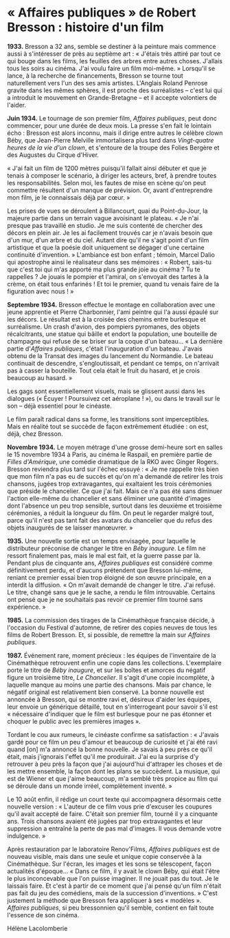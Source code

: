 # «&nbsp;Affaires publiques&nbsp;» de Robert Bresson&nbsp;: histoire d'un film

**1933.** Bresson a 32 ans, semble se destiner à la peinture mais commence aussi à s'intéresser de près au septième art&nbsp;: «&nbsp;J'étais très attiré par tout ce qui bouge dans les films, les feuilles des arbres entre autres choses. J'allais tous les soirs au cinéma. J'ai voulu faire un film moi-même.&nbsp;» Lorsqu'il se lance, à la recherche de financements, Bresson se tourne tout naturellement vers l'un des ses amis artistes. L'Anglais Roland Penrose gravite dans les mêmes sphères, il est proche des surréalistes&nbsp;–&nbsp;c'est lui qui a introduit le mouvement en Grande-Bretagne&nbsp;–&nbsp;et il accepte volontiers de l'aider.

**Juin 1934.** Le tournage de son premier film, *Affaires publiques*, peut donc commencer, pour une durée de deux mois. La presse s'en fait le lointain écho&nbsp;: Bresson est alors inconnu, mais il dirige entre autres le célèbre clown Béby, que Jean-Pierre Melville immortalisera plus tard dans *Vingt-quatre heures de la vie d'un clown*, et s'entoure de la troupe des Folies Bergère et des Augustes du Cirque d'Hiver.

«&nbsp;J'ai fait un film de 1200 mètres puisqu'il fallait ainsi débuter et que je tenais à composer le scénario, à diriger les acteurs, bref, à prendre toutes les responsabilités. Selon moi, les fautes de mise en scène qu'on peut commettre résultent d'un manque de prévision. Or, avant d'entreprendre mon film, je le connaissais déjà par cœur.&nbsp;»

Les prises de vues se déroulent à Billancourt, quai du Point-du-Jour, la majeure partie dans un terrain vague avoisinant le plateau. «&nbsp;Je n'ai presque pas travaillé en studio. Je me suis contenté de chercher des décors en plein air. Je les ai facilement trouvés car je n'avais besoin que d'un mur, d'un arbre et du ciel. Autant dire qu'il ne s'agit point d'un film artistique et que la poésie doit uniquement se dégager d'une certaine continuité d'invention.&nbsp;» L'ambiance est bon enfant&nbsp;; témoin, Marcel Dalio qui apostrophe ainsi le réalisateur dans ses mémoires&nbsp;: «&nbsp;Robert, sais-tu que c'est toi qui m'as apporté ma plus grande joie au cinéma&nbsp;? Tu te rappelles&nbsp;? Je jouais le pompier et l'amiral, on s'envoyait des tartes à la crème, on était tous enfarinés&nbsp;! Et toi le premier, quand tu venais faire de la figuration avec nous&nbsp;!&nbsp;»

**Septembre 1934.** Bresson effectue le montage en collaboration avec une jeune apprentie et Pierre Charbonnier, l'ami peintre qui l'a aussi épaulé sur les décors. Le résultat est à la croisée des chemins entre burlesque et surréalisme. Un crash d'avion, des pompiers pyromanes, des objets récalcitrants, une statue qui bâille et endort la population, une bouteille de champagne qui refuse de se briser sur la coque d'un bateau... «&nbsp;La dernière partie d'*Affaires publiques*, c'était l'inauguration d'un bateau. J'avais obtenu de la Transat des images du lancement du Normandie. Le bateau continuait de descendre, s'engloutissait, et pendant ce temps, on n'arrivait pas à casser la bouteille. Tout cela était le fruit du hasard, et je crois beaucoup au hasard.&nbsp;»

Les gags sont essentiellement visuels, mais se glissent aussi dans les dialogues («&nbsp;Écuyer&nbsp;! Poursuivez cet aéroplane&nbsp;!&nbsp;»), ou dans le travail sur le son&nbsp;–&nbsp;déjà essentiel pour le cinéaste.

Le film paraît radical dans sa forme, les transitions sont imperceptibles. Mais en réalité tout se succède de façon extrêmement étudiée&nbsp;: on est, déjà, chez Bresson.

**Novembre 1934.** Le moyen métrage d'une grosse demi-heure sort en salles le 15 novembre 1934 à Paris, au cinéma le Raspail, en première partie de *Filles d'Amérique*, une comédie dramatique de la RKO avec Ginger Rogers. Bresson reviendra plus tard sur l'échec essuyé&nbsp;: «&nbsp;Je me rappelle très bien que mon film n'a pas eu de succès et qu'on m'a demandé de retirer les trois chansons, jugées trop extravagantes, qui exaltaient les trois cérémonies que préside le chancelier. Ce que j'ai fait. Mais ce n'a pas été sans diminuer l'action elle-même du chancelier et sans éliminer une quantité d'images dont l'absence un peu trop sensible, surtout dans les deuxième et troisième cérémonies, a réduit la longueur du film. On peut le regarder malgré tout, parce qu'il n'est pas tant fait des avatars du chancelier que du refus des objets inaugurés de se laisser manœuvrer.&nbsp;»

**1935.** Une nouvelle sortie est un temps envisagée, pour laquelle le distributeur préconise de changer le titre en *Béby inaugure*. Le film ne ressort finalement pas, mais le mal est fait, et la guerre passe par là. Pendant plus de cinquante ans, *Affaires publiques* est considéré comme définitivement perdu, et d'aucuns prétendent que Bresson lui-même, reniant ce premier essai bien trop éloigné de son œuvre principale, en a interdit la diffusion. «&nbsp;On m'avait demandé de changer le titre. J'ai refusé. Le titre, changé sans que je le sache, a rendu le film introuvable. Certains ont pensé que je ne souhaitais pas revoir ce premier film tourné sans expérience.&nbsp;»

**1985.** La commission des tirages de la Cinémathèque française décide, à l'occasion du Festival d'automne, de retirer des copies neuves de tous les films de Robert Bresson. Et, si possible, de remettre la main sur *Affaires publiques*.

**1987.** Événement rare, moment précieux&nbsp;: les équipes de l'inventaire de la Cinémathèque retrouvent enfin une copie dans les collections. L'exemplaire porte le titre de *Béby inaugure*, et sur les boîtes et amorces du négatif figure un troisième titre, *Le Chancelier*. Il s'agit d'une copie incomplète, à laquelle manque au moins une partie des chansons. Mais par chance, le négatif original est relativement bien conservé. La bonne nouvelle est annoncée à Bresson, qui se montre ravi et, désireux d'aider les équipes, leur envoie un générique détaillé, tout en s'interrogeant pour savoir s'il est «&nbsp;nécessaire d'indiquer que le film est burlesque pour ne pas étonner et choquer le public avec les premières images&nbsp;».

Tordant le cou aux rumeurs, le cinéaste confirme sa satisfaction&nbsp;: «&nbsp;J'avais gardé pour ce film un peu d'amour et beaucoup de curiosité et j'ai été ravi quand \[on\] m'a annoncé la bonne nouvelle. Je savais à peu près ce qu'il était, mais j'ignorais l'effet qu'il me produirait. J'ai eu la surprise d'y retrouver à peu près la façon que j'ai aujourd'hui d'attraper les choses et de les mettre ensemble, la façon dont les plans se succèdent. La musique, qui est de Wiener et que j'aime beaucoup, m'a semblé très propice au film qui se déroule dans un monde irréel, complètement inventé.&nbsp;»

Le 10 août enfin, il rédige un court texte qui accompagnera désormais cette nouvelle version&nbsp;: «&nbsp;L'auteur de ce film vous prie d'excuser les coupures qu'il avait accepté de faire. C'était son premier film, tourné il y a cinquante ans. Trois chansons avaient été jugées par trop extravagantes et leur suppression a entraîné la perte de pas mal d'images. Il vous demande votre indulgence.&nbsp;»

Après restauration par le laboratoire Renov'Films, *Affaires publiques* est de nouveau visible, mais dans une seule et unique copie conservée à la Cinémathèque. Sur l'écran, les images et les sons se télescopent, façon actualités d'époque... «&nbsp;Dans ce film, il y avait le clown Béby, qui était l'être le plus inconcevable que l'on puisse imaginer. Il ne jouait pas du tout. Je le laissais faire. Et c'est à partir de ce moment que j'ai pensé qu'un film n'était pas fait du jeu des comédiens, mais de la succession d'inventions.&nbsp;» C'est justement la méthode que Bresson fera appliquer à ses «&nbsp;modèles&nbsp;». *Affaires publiques*, si peu bressonnien qu'il semble, contient en fait toute l'essence de son cinéma.

Hélène Lacolomberie
